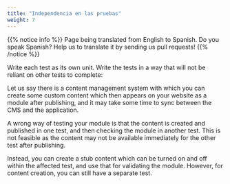 ```yaml
---
title: "Independencia en las pruebas"
weight: 7
---
```


{{% notice info %}}
<i class="fas fa-language"></i> Page being translated from 
English to Spanish. Do you speak Spanish? Help us to translate
it by sending us pull requests!
{{% /notice %}}

Write each test as its own unit. Write the tests in a way that will not be
reliant on other tests to complete:

Let us say there is a content management system with which you can create
some custom content which then appears on your website as a module after 
publishing, and it may take some time to sync between the CMS and the 
application.

A wrong way of testing your module is that the content is created and 
published in one test, and then checking the module in another test. This 
is not feasible as the content may not be available immediately for the 
other test after publishing.

Instead, you can create a stub content which can be turned on and off 
within the affected test, and use that for validating the module. However,
for content creation, you can still have a separate test.
